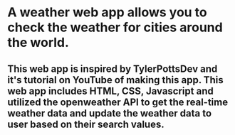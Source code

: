 # A weather web app allows you to check the weather for cities around the world.
## This web app is inspired by TylerPottsDev and it's tutorial on YouTube of making this app. This web app includes HTML, CSS, Javascript and utilized the openweather API to get the real-time weather data and update the weather data to user based on their search values.
